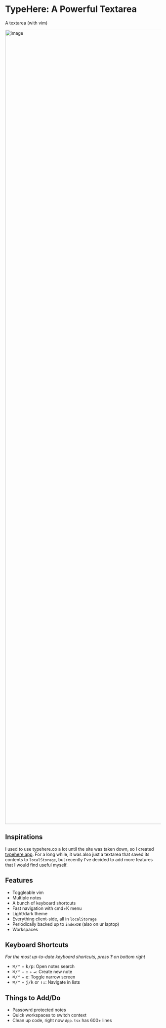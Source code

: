 # TypeHere: A Powerful Textarea

A textarea (with vim)

<img width="2560" alt="image" src="https://github.com/shaoruu/typehere.app/assets/35216312/4fdcbb50-6d84-48f4-88d8-07e5f3547a92">

## Inspirations

I used to use typehere.co a lot until the site was taken down, so I created [typehere.app](https://typehere.app). For a long while, it was also just a textarea that saved its contents to `localStorage`, but recently I've decided to add more features that I would find useful myself.

## Features

- Toggleable vim
- Multiple notes
- A bunch of keyboard shortcuts 
- Fast navigation with cmd+K menu
- Light/dark theme
- Everything client-side, all in `localStorage`
- Periodically backed up to `indexDB` (also on ur laptop)
- Workspaces

## Keyboard Shortcuts

<i>For the most up-to-date keyboard shortcuts, press <b>?</b> on bottom right</i>

- <kbd>⌘/⌃</kbd> + <kbd>k/p</kbd>: Open notes search
- <kbd>⌘/⌃</kbd> + <kbd>⇧</kbd> + <kbd>↵</kbd>: Create new note
- <kbd>⌘/⌃</kbd> + <kbd>e</kbd>: Toggle narrow screen
- <kbd>⌘/⌃</kbd> + <kbd>j/k</kbd> or <kbd>↑↓</kbd>: Navigate in lists

## Things to Add/Do

- Passowrd protected notes
- Quick workspaces to switch context
- Clean up code, right now `App.tsx` has 600+ lines
